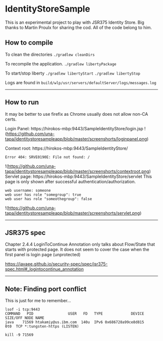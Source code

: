 # IdentityStoreSample

This is an experimental project to play with JSR375 Identity Store. Big thanks to Martin Proulx for sharing the cod.  All of the code belong to him. 

## How to compile

To clean the directories
`./gradlew cleanDirs`

To recompile the application.
`./gradlew libertyPackage`

To start/stop liberty
`./gradlew libertyStart`
`./gradlew libertyStop`

Logs are found in 
`build/wlp/usr/servers/defaultServer/logs/messages.log`

---
## How to run

It may be better to use firefix as Chrome usually does not allow non-CA certs. 

Login Panel: https://hirokos-mbp:9443/SampleIdentityStore/login.jsp
!(https://github.com/una-tapa/identitystoresampleapp/blob/master/screenshorts/loginpanel.png)

Context root: https://hirokos-mbp:9443/SampleIdentityStore/
```
Error 404: SRVE0190E: File not found: /
```
!(https://github.com/una-tapa/identitystoresampleapp/blob/master/screenshorts/contextroot.png)
Servlet page: https://hirokos-mbp:9443/SampleIdentityStore/servlet
This page is only shown after successful authentication/authorization. 

```
web username: someone
web user has role "somegroup": true
web user has role "someothegroup": false
```
!(https://github.com/una-tapa/identitystoresampleapp/blob/master/screenshorts/servlet.png)

---
## JSR375 spec

Chapter 2.4.4 LoginToContinue Annotation only talks about Flow/State that starts with protected page.  It does not seem to cover the case when the first panel is login page (unprotected)

https://javaee.github.io/security-spec/spec/jsr375-spec.html#_logintocontinue_annotation

---
## Note: Finding port conflict

This is just for me to remember... 
```
lsof -i tcp:9443
COMMAND   PID                USER   FD   TYPE             DEVICE SIZE/OFF NODE NAME
java    71569 htakamiy@us.ibm.com  140u  IPv6 0x686728a99ce8d815      0t0  TCP *:tungsten-https (LISTEN)

kill -9 71569
```
